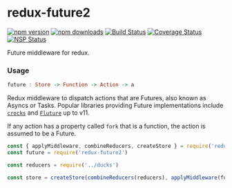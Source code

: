 # redux-future2
[![npm version](https://img.shields.io/npm/v/redux-future2.svg)](https://www.npmjs.com/package/redux-future2)
[![npm downloads](https://img.shields.io/npm/dm/redux-future2.svg)](https://www.npmjs.com/package/redux-future2)
[![Build Status](https://travis-ci.org/articulate/redux-future2.svg?branch=master)](https://travis-ci.org/articulate/redux-future2)
[![Coverage Status](https://coveralls.io/repos/github/articulate/redux-future2/badge.svg?branch=master)](https://coveralls.io/github/articulate/redux-future2?branch=master)
[![NSP Status](https://nodesecurity.io/orgs/articulate/projects/94556299-8383-47c3-83a6-1add64143199/badge)](https://nodesecurity.io/orgs/articulate/projects/94556299-8383-47c3-83a6-1add64143199)

Future middleware for redux.

### Usage

```haskell
future : Store -> Function -> Action -> a
```

Redux middleware to dispatch actions that are Futures, also known as Asyncs or Tasks.  Popular libraries providing Future implementations include [`crocks`](https://github.com/evilsoft/crocks) and [`Fluture`](https://github.com/fluture-js/Fluture) up to v11.

If any action has a property called `fork` that is a function, the action is assumed to be a Future.

```js
const { applyMiddleware, combineReducers, createStore } = require('redux')
const future = require('redux-future2')

const reducers = require('../ducks')

const store = createStore(combineReducers(reducers), applyMiddleware(future))
```

